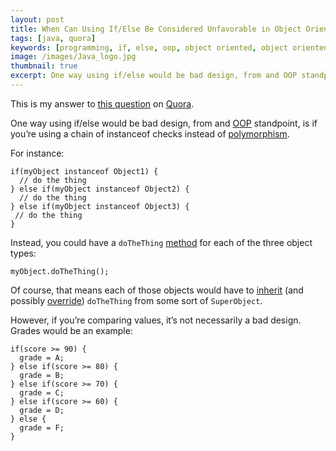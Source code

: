 ```yaml
---
layout: post
title: When Can Using If/Else Be Considered Unfavorable in Object Oriented Programming?
tags: [java, quora]
keywords: [programming, if, else, oop, object oriented, object oriented programming]
image: /images/Java_logo.jpg
thumbnail: true
excerpt: One way using if/else would be bad design, from and OOP standpoint, is if you’re using a chain of instanceof checks instead of polymorphism.
---
```


This is my answer to [this question](https://www.quora.com/Why-is-it-a-bad-programming-practice-to-use-if-else-I-am-asking-this-question-from-the-point-of-view-of-good-OO-design) on [Quora](https://www.quora.com).

One way using if/else would be bad design, from and [OOP](https://en.wikipedia.org/wiki/Object-oriented_programming) standpoint, is if you’re using a chain of instanceof checks instead of [polymorphism](https://en.wikipedia.org/wiki/Polymorphism_%28computer_science%29).

For instance:

```
if(myObject instanceof Object1) {
  // do the thing
} else if(myObject instanceof Object2) {
  // do the thing
} else if(myObject instanceof Object3) {
 // do the thing
}
```

Instead, you could have a ```doTheThing``` [method](https://en.wikipedia.org/wiki/Method_%28computer_programming%29) for each of the three object types:

```
myObject.doTheThing();
```

Of course, that means each of those objects would have to [inherit](https://en.wikipedia.org/wiki/Inheritance_%28object-oriented_programming%29) (and possibly [override](https://en.wikipedia.org/wiki/Method_overriding)) ```doTheThing``` from some sort of ```SuperObject```.

However, if you’re comparing values, it’s not necessarily a bad design. Grades would be an example:

```
if(score >= 90) {
  grade = A;
} else if(score >= 80) {
  grade = B;
} else if(score >= 70) {
  grade = C;
} else if(score >= 60) {
  grade = D;
} else {
  grade = F;
}
```
